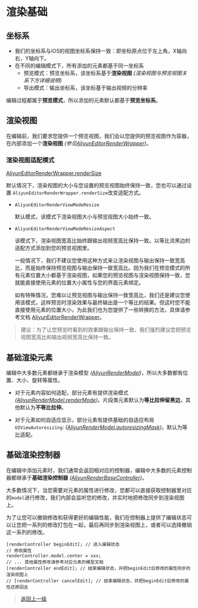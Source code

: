 # 渲染基础

## 坐标系

* 我们的坐标系与iOS的视图坐标系保持一致：即坐标原点位于左上角，X轴向右，Y轴向下。
* 在不同的编辑模式下，所有添加的元素都基于同一坐标系 
  * 预览模式：预览坐标系，该坐标系基于**渲染视图** *(渲染视图与预览视图关系下方详细说明)*
  * 导出模式：输出坐标系，该坐标基于输出视频的分辨率

编辑过程都属于**预览模式**，所以添加的元素默认都基于**预览坐标系**。

## 渲染视图

在编辑前，我们要求您提供一个预览视图，我们会以您提供的预览视图作为容器，在内部添加一个**渲染视图** *(参见[AliyunEditorRenderWrapper](https://alivc-demo-cms.alicdn.com/versionProduct/doc/shortVideo/iOS_cn/Classes/AliyunEditorRenderWrapper.html))*。

### 渲染视图适配模式
[AliyunEditorRenderWrapper.renderSize](https://alivc-demo-cms.alicdn.com/versionProduct/doc/shortVideo/iOS_cn/Classes/AliyunEditorRenderWrapper.html#/c:objc(cs)AliyunEditorRenderWrapper(py)renderMode)

默认情况下，渲染视图的大小与您设置的预览视图始终保持一致，您也可以通过设置 `AliyunEditorRenderWrapper.renderSize`改变适配方式。

* `AliyunEditorRenderViewModeResize`    

    默认模式，该模式下渲染视图大小与预览视图大小始终一致。

* `AliyunEditorRenderViewModeResizeAspect` 

    该模式下，渲染视图宽高比始终跟输出视频宽高比保持一致。以等比流黑边的适配方式添加到您的预览视图里。

    一般情况下，我们不建议您使用这种方式来让渲染视图与输出保持一致宽高比，而是始终保持预览视图与输出保持一致宽高比。因为我们在预览模式的所有元素位置大小都基于渲染视图，如果您的预览视图与渲染视图保持一致，您就能直接使用元素的位置大小属性与您的界面元素绑定。

    如有特殊情况，您难以让预览视图与输出保持一致宽高比，我们还是建议您使用该模式，这样预览时渲染效果与最终输出是一个等比的结果。但这时您不能直接使用元素的位置大小，为此我们也为您提供了一些转换的方法，具体请参考文档 [AliyunEditorRenderWrapper](https://alivc-demo-cms.alicdn.com/versionProduct/doc/shortVideo/iOS_cn/Classes/AliyunEditorRenderWrapper.html)。
    
> 建议：为了让您预览时看到的效果跟输出保持一致，我们强烈建议您把预览视图宽高比和输出视频宽高比保持一致。

## 基础渲染元素
编辑中大多数元素都继承于渲染模型 *([AliyunRenderModel](https://alivc-demo-cms.alicdn.com/versionProduct/doc/shortVideo/iOS_cn/Classes/AliyunRenderModel.html))*，所以大多数都有位置、大小、旋转等属性。

* 对于元素内容如何适配，部分元素有提供渲染模式 *([AliyunRenderModel.renderMode](https://alivc-demo-cms.alicdn.com/versionProduct/doc/shortVideo/iOS_cn/Classes/AliyunRenderModel.html#/c:objc(cs)AliyunRenderModel(py)renderMode))*。片段类元素默认为**等比拉伸留黑边**，其他默认为**不等比拉伸**。

* 对于元素如何自适应显示，部分元素有提供基础的自适应布局`UIViewAutoresizing`: *([AliyunRenderModel.autoresizingMask](https://alivc-demo-cms.alicdn.com/versionProduct/doc/shortVideo/iOS_cn/Classes/AliyunRenderModel.html#/c:objc(cs)AliyunRenderModel(py)autoresizingMask))*。默认为等比适配。

## 基础渲染控制器
在编辑中添加元素时，我们通常会返回相对应的控制器，编辑中大多数的元素控制器都继承于**基础渲染控制器** *([AliyunRenderBaseController](https://alivc-demo-cms.alicdn.com/versionProduct/doc/shortVideo/iOS_cn/Classes/AliyunRenderBaseController.html))*。

大多数情况下，当您需要对元素的属性进行修改，您都可以直接获取控制器里对应的`model`进行修改，我们内部会监听您的修改，并实时地把修改同步到渲染视图上。

为了让您可以撤销修改和获得更好的编辑性能，我们在控制器上提供了编辑状态可以让您把一系列的修改打包在一起，最后再同步到渲染视图上，或者可以选择撤销这一系列的修改。

```ObjC
[renderController beginEdit]; // 进入编辑状态
// 修改属性
renderController.model.center = xxx;
// ... 其他属性修改请参考对应元素的模型文档
[renderController endEdit]; // 结束编辑状态，并把beginEdit后修改的属性同步的渲染视图上
// [renderController cancelEdit]; // 结束编辑状态，并把beginEdit后修改的属性还原回去
```

>[返回上一级](README.md)